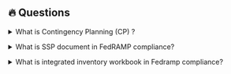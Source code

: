 ## 🔥 Questions

<details>
<summary>What is Contingency Planning (CP) ?</summary>
  
Contingency Planning (CP) is the process of preparing for unexpected disruptions to systems, services, or operations—especially critical in highly regulated environments like FedRAMP.
In the context of FedRAMP (Federal Risk and Authorization Management Program), CP is a mandatory security control family based on NIST SP 800-53. It helps ensure:

- Your cloud systems can recover from interruptions
- Essential functions continue with minimal downtime
- You document, test, and train for emergency situations
- You're compliant with CP controls like:
  CP-2: Contingency Plan
  CP-4: Contingency Plan Testing
  CP-6: Alternate Storage Site
  CP-9: Information System Backup

</b></details>

<details>
<summary>What is SSP document in FedRAMP compliance? </summary>
  
A FedRAMP SSP is a comprehensive record detailing the security controls for a cloud system, demonstrating how each control is implemented, maintained, and monitored

Purpose:

It serves as the foundational document for authorization.
3PAOs (Third‑Party Assessment Organizations), FedRAMP reviewers, and federal agencies rely on the SSP to assess whether a CSP's cloud offering meets FedRAMP requirements
It facilitates “do once, use many times” – enabling multiple agencies to leverage the same validated document

A typical FedRAMP SSP (aligned to a specific impact level: Low, Moderate, or High) contains:
System overview – including diagrams, boundaries, network flows, user roles, and service/deployment models 
Security Control Implementation – Describes NIST SP 800-53-based controls; whether each is implemented, inherited, planned, or partially implemented.
Roles & Responsibilities – Who manages each control and the division of responsibility between CSP, federal agency, or shared
Supporting Attachments – such as contingency plans, rules of behavior, configuration management, etc. often included as SSP appendices 

SSP is mandatory for any CSP seeking FedRAMP authorization—whether through an Agency ATO or a JAB P-ATO
It uses FedRAMP‑provided templates (for the appropriate impact baseline) and follows NIST 800‑53 guidelines

</b></details>


<details>
<summary>What is integrated inventory workbook in Fedramp compliance? </summary>
  
In FedRAMP (Federal Risk and Authorization Management Program) compliance, the Integrated Inventory Workbook (IIW) is a critical supporting document required as part of the System Security Plan (SSP) package. It provides a centralized, structured, and comprehensive inventory of:

Hardware
Software
Firmware
Virtual assets
Network components
Cloud services and tools

Purpose:
  Helps 3PAOs (Third Party Assessment Organizations) during assessments
  Supports asset tracking and change management
  Ensures completeness of the system boundary definition
  Identifies components subject to vulnerability scanning, logging, patching, and compliance checks

</b></details>
